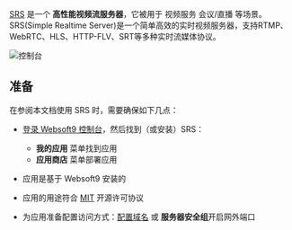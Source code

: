 [SRS](https://ossrs.net/) 是一个 **高性能视频流服务器**，它被用于 视频服务 会议/直播  等场景。SRS(Simple Realtime Server)是一个简单高效的实时视频服务器，支持RTMP、WebRTC、HLS、HTTP-FLV、SRT等多种实时流媒体协议。


![控制台](https://libs.websoft9.com/Websoft9/DocsPicture/zh/srs/srs-console-websoft9.png)


## 准备

在参阅本文档使用 SRS 时，需要确保如下几点：

- [登录 Websoft9 控制台](./login-console)，然后找到（或安装）SRS：
  - **我的应用** 菜单找到应用 
  - **应用商店** 菜单部署应用

- 应用是基于 Websoft9 安装的


- 应用的用途符合 [MIT](https://opensource.org/licenses/MIT) 开源许可协议


- 为应用准备配置访问方式：[配置域名](./domain-set) 或 **服务器安全组**开启网外端口